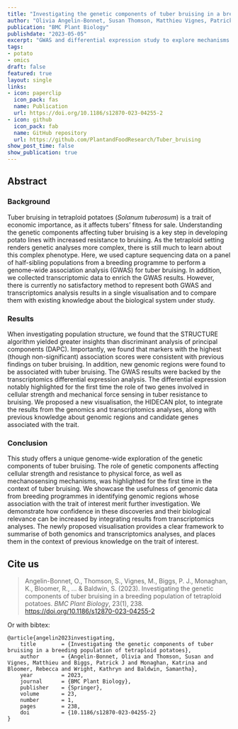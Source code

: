 ```yaml
---
title: "Investigating the genetic components of tuber bruising in a breeding population of tetraploid potatoes"
author: "Olivia Angelin-Bonnet, Susan Thomson, Matthieu Vignes, Patrick J. Biggs, Katrina Monaghan, Rebecca Bloomer, Kathryn Wright, Samantha Baldwin"
publication: "BMC Plant Biology"
publishdate: "2023-05-05"
excerpt: "GWAS and differential expression study to explore mechanisms of tuber bruising in the tetraploid potato."
tags:
- potato
- omics
draft: false
featured: true
layout: single
links:
- icon: paperclip
  icon_pack: fas
  name: Publication
  url: https://doi.org/10.1186/s12870-023-04255-2
- icon: github
  icon_pack: fab
  name: GitHub repository
  url: https://github.com/PlantandFoodResearch/Tuber_bruising
show_post_time: false
show_publication: true
---
```


## Abstract

### Background
Tuber bruising in tetraploid potatoes (*Solanum tuberosum*) is a trait of economic importance, as it affects tubers’ fitness for sale. Understanding the genetic components affecting tuber bruising is a key step in developing potato lines with increased resistance to bruising. As the tetraploid setting renders genetic analyses more complex, there is still much to learn about this complex phenotype. Here, we used capture sequencing data on a panel of half-sibling populations from a breeding programme to perform a genome-wide association analysis (GWAS) for tuber bruising. In addition, we collected transcriptomic data to enrich the GWAS results. However, there is currently no satisfactory method to represent both GWAS and transcriptomics analysis results in a single visualisation and to compare them with existing knowledge about the biological system under study.

### Results
When investigating population structure, we found that the STRUCTURE algorithm yielded greater insights than discriminant analysis of principal components (DAPC). Importantly, we found that markers with the highest (though non-significant) association scores were consistent with previous findings on tuber bruising. In addition, new genomic regions were found to be associated with tuber bruising. The GWAS results were backed by the transcriptomics differential expression analysis. The differential expression notably highlighted for the first time the role of two genes involved in cellular strength and mechanical force sensing in tuber resistance to bruising. We proposed a new visualisation, the HIDECAN plot, to integrate the results from the genomics and transcriptomics analyses, along with previous knowledge about genomic regions and candidate genes associated with the trait.

### Conclusion
This study offers a unique genome-wide exploration of the genetic components of tuber bruising. The role of genetic components affecting cellular strength and resistance to physical force, as well as mechanosensing mechanisms, was highlighted for the first time in the context of tuber bruising. We showcase the usefulness of genomic data from breeding programmes in identifying genomic regions whose association with the trait of interest merit further investigation. We demonstrate how confidence in these discoveries and their biological relevance can be increased by integrating results from transcriptomics analyses. The newly proposed visualisation provides a clear framework to summarise of both genomics and transcriptomics analyses, and places them in the context of previous knowledge on the trait of interest.

## Cite us

> Angelin-Bonnet, O., Thomson, S., Vignes, M., Biggs, P. J., Monaghan, K., Bloomer, R., ... & Baldwin, S. (2023). Investigating the genetic components of tuber bruising in a breeding population of tetraploid potatoes. *BMC Plant Biology*, 23(1), 238. https://doi.org/10.1186/s12870-023-04255-2

Or with bibtex:

```
@article{angelin2023investigating,
	title        = {Investigating the genetic components of tuber bruising in a breeding population of tetraploid potatoes},
	author       = {Angelin-Bonnet, Olivia and Thomson, Susan and Vignes, Matthieu and Biggs, Patrick J and Monaghan, Katrina and Bloomer, Rebecca and Wright, Kathryn and Baldwin, Samantha},
	year         = 2023,
	journal      = {BMC Plant Biology},
	publisher    = {Springer},
	volume       = 23,
	number       = 1,
	pages        = 238,
	doi          = {10.1186/s12870-023-04255-2}
}


```
